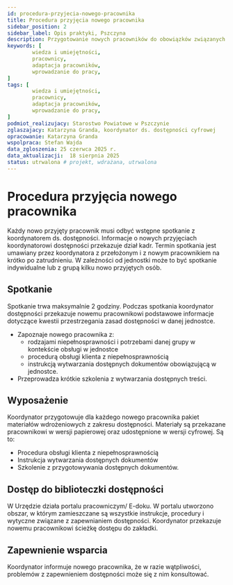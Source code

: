 ```yaml
---
id: procedura-przyjecia-nowego-pracownika 
title: Procedura przyjęcia nowego pracownika
sidebar_position: 2
sidebar_label: Opis praktyki, Pszczyna
description: Przygotowanie nowych pracowników do obowiązków związanych z zapewnianiem dostępności
keywords: [
        wiedza i umiejętności,
		pracownicy,
		adaptacja pracowników,
		wprowadzanie do pracy,
]
tags: [
        wiedza i umiejętności,
		pracownicy,
		adaptacja pracowników,
		wprowadzanie do pracy,
]
podmiot_realizujacy: Starostwo Powiatowe w Pszczynie
zglaszajacy: Katarzyna Granda, koordynator ds. dostępności cyfrowej
opracowanie: Katarzyna Granda 
wspolpraca: Stefan Wajda
data_zgloszenia: 25 czerwca 2025 r.
data_aktualizacji:  18 sierpnia 2025
status: utrwalona # projekt, wdrażana, utrwalona
---
```



# Procedura przyjęcia nowego pracownika

Każdy nowo przyjęty pracownik musi odbyć wstępne spotkanie z koordynatorem ds. dostępności. Informacje o nowych przyjęciach koordynatorowi dostępności przekazuje dział kadr. Termin spotkania jest umawiany przez koordynatora z przełożonym i z nowym pracownikiem na krótko po zatrudnieniu. W zależności od jednostki może to być spotkanie indywidualne lub z grupą kilku nowo przyjętych osób.

## Spotkanie

Spotkanie trwa maksymalnie 2 godziny. Podczas spotkania koordynator dostępności przekazuje nowemu pracownikowi podstawowe informacje dotyczące kwestii przestrzegania zasad dostępności w danej jednostce.

- Zapoznaje nowego pracownika z:
  - rodzajami niepełnosprawności i potrzebami danej grupy w kontekście obsługi w jednostce
  - procedurą obsługi klienta z niepełnosprawnością
  - instrukcją wytwarzania dostępnych dokumentów obowiązującą w jednostce.
- Przeprowadza krótkie szkolenia z wytwarzania dostępnych treści.

## Wyposażenie

Koordynator przygotowuje dla każdego nowego pracownika pakiet materiałów wdrożeniowych z zakresu dostępności. Materiały są przekazane pracownikowi w wersji papierowej oraz udostępnione w wersji cyfrowej. Są to:

- Procedura obsługi klienta z niepełnosprawnością
- Instrukcja wytwarzania dostępnych dokumentów
- Szkolenie z przygotowywania dostępnych dokumentów.

## Dostęp do biblioteczki dostępności

W Urzędzie działa portalu pracowniczym/ E-doku. W portalu utworzono obszar, w którym zamieszczane są wszystkie instrukcje, procedury i wytyczne związane z zapewnianiem dostępności. Koordynator przekazuje nowemu pracownikowi ścieżkę dostępu do zakładki.

## Zapewnienie wsparcia

Koordynator informuje nowego pracownika, że w razie wątpliwości, problemów z zapewnieniem dostępności może się z nim konsultować.